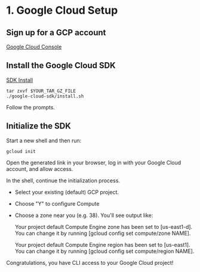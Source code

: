 # 1. Google Cloud Setup

## Sign up for a GCP account

[Google Cloud Console](https://console.cloud.google.com)


## Install the Google Cloud SDK

[SDK Install](https://cloud.google.com/sdk/)

    tar zxvf $YOUR_TAR_GZ_FILE
    ./google-cloud-sdk/install.sh

Follow the prompts.


## Initialize the SDK

Start a new shell and then run:

    gcloud init

Open the generated link in your browser, log in with your Google Cloud account, and allow access.

In the shell, continue the initialization process.

- Select your existing (default) GCP project.
- Choose "Y" to configure Compute
- Choose a zone near you (e.g. 38). You'll see output like:

    Your project default Compute Engine zone has been set to [us-east1-d].
    You can change it by running [gcloud config set compute/zone NAME].

    Your project default Compute Engine region has been set to [us-east1].
    You can change it by running [gcloud config set compute/region NAME].


Congratulations, you have CLI access to your Google Cloud project!
